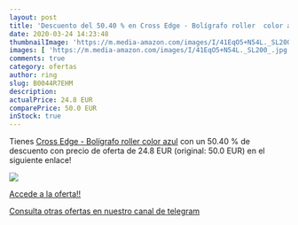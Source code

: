 ```yaml
---
layout: post
title: 'Descuento del 50.40 % en Cross Edge - Bolígrafo roller  color azu'
date: 2020-03-24 14:23:48
thumbnailImage: 'https://m.media-amazon.com/images/I/41EqO5+N54L._SL200_.jpg'
images: [ 'https://m.media-amazon.com/images/I/41EqO5+N54L._SL200_.jpg' ]
comments: true
category: ofertas
author: ring
slug: B0044R7EHM
description:
actualPrice: 24.8 EUR
comparePrice: 50.0 EUR
inStock: true
---
```


Tienes [Cross Edge - Bolígrafo roller  color azul](https://www.amazon.com/dp/B0044R7EHM/?tag=redken08-20) con un 50.40 % de descuento con precio de oferta de 24.8 EUR (original: 50.0 EUR) en el siguiente enlace!

[![](https://m.media-amazon.com/images/I/41EqO5+N54L._SL200_.jpg)](https://www.amazon.com/dp/B0044R7EHM/?tag=redken08-20)

[Accede a la oferta!!](https://www.amazon.com/dp/B0044R7EHM/?tag=redken08-20)

[Consulta otras ofertas en nuestro canal de telegram](https://t.me/s/ofertas25)
